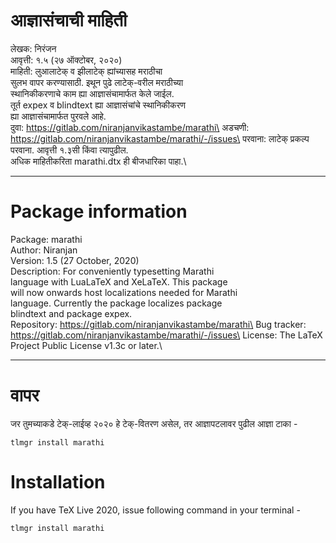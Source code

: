 # आज्ञासंचाची माहिती
लेखक:       निरंजन\
आवृत्ती:      १.५ (२७ ऑक्टोबर, २०२०)\
माहिती:  लुआलाटेक् व झीलाटेक् ह्यांच्यासह मराठीचा\
सुलभ वापर करण्यासाठी. इथून पुढे लाटेक्-वरील मराठीच्या\
स्थानिकीकरणाचे काम ह्या आज्ञासंचामार्फत केले जाईल.\
तूर्त expex व blindtext ह्या आज्ञासंचांचे स्थानिकीकरण\
ह्या आज्ञासंचामार्फत पुरवले आहे.\
दुवा:   https://gitlab.com/niranjanvikastambe/marathi\
अडचणी:  https://gitlab.com/niranjanvikastambe/marathi/-/issues\
परवाना:      लाटेक् प्रकल्प परवाना. आवृत्ती १.३सी किंवा त्यापुढील.\
अधिक माहितीकरिता marathi.dtx ही बीजधारिका पाहा.\

---
# Package information
Package:      marathi\
Author:       Niranjan\
Version:      1.5 (27 October, 2020)\
Description:  For conveniently typesetting Marathi\
language with LuaLaTeX and XeLaTeX. This package\
will now onwards host localizations needed for Marathi\
language. Currently the package localizes package\
blindtext and package expex.\
Repository:   https://gitlab.com/niranjanvikastambe/marathi\
Bug tracker:  https://gitlab.com/niranjanvikastambe/marathi/-/issues\
License:      The LaTeX Project Public License v1.3c or later.\

---
# वापर
जर तुमच्याकडे टेक्-लाईव्ह २०२० हे टेक्-वितरण असेल, तर आज्ञापटलावर पुढील आज्ञा टाका -
```
tlmgr install marathi
```

# Installation
If you have TeX Live 2020, issue following command in your terminal -
```
tlmgr install marathi
```
